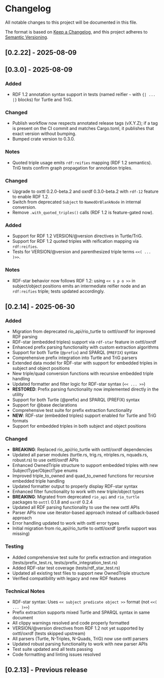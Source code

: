 # Changelog

All notable changes to this project will be documented in this file.

The format is based on [Keep a Changelog](https://keepachangelog.com/en/1.0.0/),
and this project adheres to [Semantic Versioning](https://semver.org/spec/v2.0.0.html).

## [0.2.22] - 2025-08-09

## [0.3.0] - 2025-08-09

### Added
- RDF 1.2 annotation syntax support in tests (named reifier `~` with `{| ... |}` blocks) for Turtle and TriG.

### Changed
- Publish workflow now respects annotated release tags (vX.Y.Z); if a tag is present on the CI commit and matches Cargo.toml, it publishes that exact version without bumping.
- Bumped crate version to 0.3.0.

### Notes
- Quoted triple usage emits `rdf:reifies` mapping (RDF 1.2 semantics). TriG tests confirm graph propagation for annotation triples.

### Changed
- Upgrade to oxttl 0.2.0-beta.2 and oxrdf 0.3.0-beta.2 with `rdf-12` feature to enable RDF 1.2.
- Switch from deprecated `Subject` to `NamedOrBlankNode` in internal conversion.
- Remove `.with_quoted_triples()` calls (RDF 1.2 is feature-gated now).

### Added
- Support for RDF 1.2 VERSION/@version directives in Turtle/TriG.
- Support for RDF 1.2 quoted triples with reification mapping via `rdf:reifies`.
- Tests for VERSION/@version and parenthesized triple terms `<<( ... )>>`.

### Notes
- RDF-star behavior now follows RDF 1.2: using `<< s p o >>` in subject/object positions emits an intermediate reifier node and an `rdf:reifies` triple; tests updated accordingly.

## [0.2.14] - 2025-06-30

### Added
- Migration from deprecated rio_api/rio_turtle to oxttl/oxrdf for improved RDF parsing
- RDF-star (embedded triples) support via `rdf-star` feature in oxttl/oxrdf
- Enhanced prefix parsing functionality with custom extraction algorithms
- Support for both Turtle (`@prefix`) and SPARQL (`PREFIX`) syntax
- Comprehensive prefix integration into Turtle and TriG parsers
- Extended data model for RDF-star with support for embedded triples in subject and object positions
- New triple/quad conversion functions with recursive embedded triple handling
- Updated formatter and filter logic for RDF-star syntax (`<< ... >>`)
- **RESTORED**: Prefix parsing functionality now implemented directly in the utility
- Support for both Turtle (@prefix) and SPARQL (PREFIX) syntax
- Support for @base declarations
- Comprehensive test suite for prefix extraction functionality
- **NEW**: RDF-star (embedded triples) support enabled for Turtle and TriG formats
- Support for embedded triples in both subject and object positions

### Changed
- **BREAKING**: Replaced rio_api/rio_turtle with oxttl/oxrdf dependencies  
- Updated all parser modules (turtle.rs, trig.rs, ntriples.rs, nquads.rs, robust.rs) to use oxttl/oxrdf APIs
- Enhanced OwnedTriple structure to support embedded triples with new SubjectType/ObjectType enums
- Improved triple_to_owned and quad_to_owned functions for recursive embedded triple handling
- Updated formatter output to properly display RDF-star syntax
- Enhanced filter functionality to work with new triple/object types
- **BREAKING**: Migrated from deprecated `rio_api` and `rio_turtle` packages to `oxttl` 0.1.8 and `oxrdf` 0.2.4
- Updated all RDF parsing functionality to use the new oxttl APIs
- Parser APIs now use iterator-based approach instead of callback-based approach
- Error handling updated to work with oxttl error types
- Initial migration from rio_api/rio_turtle to oxttl/oxrdf (prefix support was missing)

### Testing
- Added comprehensive test suite for prefix extraction and integration (tests/prefix_test.rs, tests/prefix_integration_test.rs)
- Added RDF-star test coverage (tests/rdf_star_test.rs)
- Updated all existing test files to support new OwnedTriple structure
- Verified compatibility with legacy and new RDF features

### Technical Notes
- RDF-star syntax: Uses `<< subject predicate object >>` format (not `<<( ... )>>`)
- Prefix extraction supports mixed Turtle and SPARQL syntax in same document
- All clippy warnings resolved and code properly formatted
- VERSION/@version directives from RDF 1.2 not yet supported by oxttl/oxrdf (tests skipped upstream)
- All parsers (Turtle, N-Triples, N-Quads, TriG) now use oxttl parsers
- Updated robust parsing functionality to work with new parser APIs
- Test suite updated and all tests passing
- Code formatting and linting issues resolved

## [0.2.13] - Previous release
